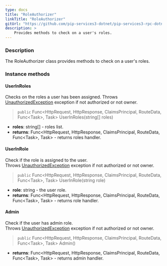 ```yaml
---
type: docs
title: "RoleAuthorizer"
linkTitle: "RoleAuthorizer"
gitUrl: "https://github.com/pip-services3-dotnet/pip-services3-rpc-dotnet"
description: >
    Provides methods to check on a user's roles.
---
```


### Description

The RoleAuthorizer class provides methods to check on a user's roles.

### Instance methods

#### UserInRoles
Checks on the roles a user has been assigned.
Throws [UnauthorizedException](../../../commons/errors/unauthorized_exception) exception if not authorized or not owner.

> `public` Func\<HttpRequest, HttpResponse, ClaimsPrincipal, RouteData, Func\<Task\>, Task\> UserInRoles(string[] roles)

- **roles**: string[] - roles list.
- **returns**: Func\<HttpRequest, HttpResponse, ClaimsPrincipal, RouteData, Func\<Task\>, Task\> - returns roles handler.

#### UserInRole
Check if the role is assigned to the user.  
Throws [UnauthorizedException](../../../commons/errors/unauthorized_exception) exception if not authorized or not owner.

> `public` Func\<HttpRequest, HttpResponse, ClaimsPrincipal, RouteData, Func\<Task\>, Task\> UserInRole(string role)

- **role**: string - the user role.
- **returns**: Func\<HttpRequest, HttpResponse, ClaimsPrincipal, RouteData, Func\<Task\>, Task\> - returns role handler.


#### Admin
Check if the user has admin role.  
Throws [UnauthorizedException](../../../commons/errors/unauthorized_exception) exception if not authorized or not owner.

> `public` Func\<HttpRequest, HttpResponse, ClaimsPrincipal, RouteData, Func\<Task\>, Task\> Admin()

- **returns**: Func\<HttpRequest, HttpResponse, ClaimsPrincipal, RouteData, Func\<Task\>, Task\> - returns admin handler.

